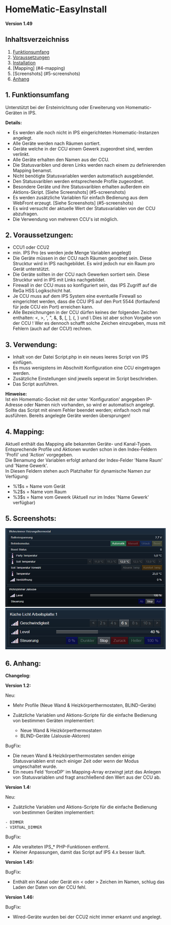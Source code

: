 # HomeMatic-EasyInstall
**Version 1.49**  

## Inhaltsverzeichniss

1. [Funktionsumfang](#1-funktionsumfang)  
2. [Voraussetzungen](#2-voraussetzungen)  
3. [Installation](#3-verwendung)  
4. [Mapping] (#4-mapping)  
5. [Screenshots] (#5-screenshots)  
6. [Anhang](#6-anhang)  

## 1. Funktionsumfang

Unterstützt bei der Ersteinrichtung oder Erweiterung von Homematic-Geräten in IPS.  

**Details:**

* Es werden alle noch nicht in IPS eingerichteten Homematic-Instanzen angelegt.  
* Alle Geräte werden nach Räumen sortiert.  
* Geräte welche in der CCU einem Gewerk zugeordnet sind, werden verlinkt.  
* Alle Geräte erhalten den Namen aus der CCU.  
* Die Statusvariblen und deren Links werden nach einem zu definierenden Mapping benamst.  
* Nicht benötigte Statusvariablen werden automatisch ausgeblendet.  
* Den Statusvariblen werden entsprechende Profile zugeordnet.  
* Besondere Geräte und ihre Statusvariblen erhalten außerdem ein Aktions-Skript. [Siehe Screenshots] (#5-screenshots)  
* Es werden zusätzliche Variablen für einfach Bedienung aus dem WebFront erzeugt. [Siehe Screenshots] (#5-screenshots)  
* Es wird versucht der aktuelle Wert der Statusvariablen von der CCU abzufragen.
* Die Verwendung von mehreren CCU's ist möglich.

## 2. Voraussetzungen:

* CCU1 oder CCU2  
* min. IPS Pro (es werden jede Menge Variablen angelegt)  
* Die Geräte müssen in der CCU nach Räumen geordnet sein. Diese Strucktur wird in IPS nachgebildet. Es wird jedoch nur ein Raum pro Gerät unterstützt.  
* Die Geräte sollten in der CCU nach Gewerken sortiert sein. Diese Strucktur wird in IPS mit Links nachgebildet.  
* Firewall in der CCU muss so konfiguriert sein, das IPS Zugriff auf die ReGa HSS Logikschicht hat.
* Je CCU muss auf dem IPS System eine eventuelle Firewall so eingerichtet werden, dass die CCU IPS auf den Port 5544 (fortlaufend für jede CCU ein Port) erreichen kann.  
* Alle Bezeichnungen in der CCU dürfen keines der folgenden Zeichen enthalten: <, >, ', ", &, $, [, ], {, } und \  Dies ist aber schon Vorgabe von der CCU ! Wer es dennoch schafft solche Zeichen einzugeben, muss mit Fehlern (auch auf der CCU!) rechnen.

## 3. Verwendung:

* Inhalt von der Datei Script.php in ein neues leeres Script von IPS einfügen.
* Es muss wenigstens im Abschnitt Konfiguration eine CCU eingetragen werden.  
* Zusätzliche Einstellungen sind jeweils seperat im Script beschrieben.  
* Das Script ausführen.  

**Hinweise:**    
 Ist ein Homematic-Socket mit der unter 'Konfiguration' angegeben IP-Adresse oder Namen nich vorhanden, so wird er automatisch angelegt.  
 Sollte das Script mit einem Fehler beendet werden; einfach noch mal  
 ausführen. Bereits angelegte Geräte werden übersprungen!  

## 4. Mapping:
 Aktuell enthält das Mapping alle bekannten Geräte- und Kanal-Typen.  
 Entsprechende Profile und Aktionen wurden schon in den Index-Feldern 'Profil' und 'Action' vorgegeben.  
 Die Benamung der Variablen erfolgt anhand der Index-Felder 'Name Raum' und 'Name Gewerk'.  
 In Diesen Feldern stehen auch Platzhalter für dynamische Namen zur Verfügung:  

   * %1$s = Name vom Gerät  
   * %2$s = Name vom Raum  
   * %3$s = Name vom Gewerk (Aktuell nur im Index 'Name Gewerk' verfügbar)  

## 5. Screenshots:

![Thermostat & Blind](Doku1.png)  
![Dimmer](Doku2.png)  

## 6. Anhang:

   **Changelog:**  

   **Version 1.2:**  

   Neu:  

   * Mehr Profile (Neue Wand & Heizkörperthermostaten, BLIND-Geräte)  
   * Zuätzliche Variablen und Aktions-Scripte für die einfache Bedienung von bestimmen Geräten implementiert:  

       - Neue Wand & Heizkörperthermostaten  
       - BLIND-Geräte (Jalousie-Aktoren)  

   BugFix:  

   * Die neuen Wand & Heizkörperthermostaten senden einige Statusvariablen erst nach einiger Zeit oder wenn der Modus umgeschaltet wurde.  
   * Ein neues Feld 'forceDP' im Mapping-Array erzwingt jetzt das Anlegen von Statusvariablen und fragt anschließend den Wert aus der CCU ab.  

   **Version 1.4:**  

   Neu:  

   * Zuätzliche Variablen und Aktions-Scripte für die einfache Bedienung  von bestimmen Geräten implementiert:  

    - DIMMER  
    - VIRTUAL_DIMMER  

   BugFix:  

   * Alle veralteten IPS_* PHP-Funktionen entfernt.  
   * Kleiner Anpassungen, damit das Script auf IPS 4.x besser läuft.  

   **Version 1.45:**  

   BugFix:  

   * Enthält ein Kanal oder Gerät ein < oder > Zeichen im Namen, schlug das Laden der Daten von der CCU fehl.  

   **Version 1.46:**  

   BugFix:  

   * Wired-Geräte wurden bei der CCU2 nicht immer erkannt und angelegt.  
